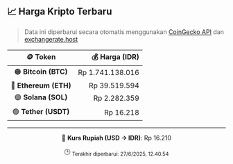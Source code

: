 

<!-- HARGA_KRIPTO -->
## 📈 Harga Kripto Terbaru

> Data ini diperbarui secara otomatis menggunakan [CoinGecko API](https://www.coingecko.com/) dan [exchangerate.host](https://exchangerate.host/)

<div align="center">

| 🪙 Token | 💰 Harga (IDR) |
|:------:|---------------:|
| 🟠 **Bitcoin (BTC)**   | Rp 1.741.138.016 |
| 🔵 **Ethereum (ETH)**  | Rp 39.519.594 |
| 🟣 **Solana (SOL)**    | Rp 2.282.359 |
| 🟢 **Tether (USDT)**   | Rp 16.218 |

---

💱 **Kurs Rupiah (USD → IDR)**: Rp 16.210

🕒 <sub>Terakhir diperbarui: 27/6/2025, 12.40.54</sub>

</div>
<!-- /HARGA_KRIPTO -->